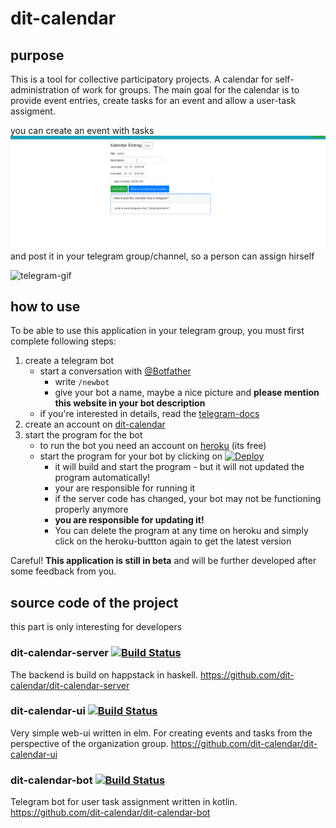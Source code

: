 # dit-calendar

## purpose
This is a tool for collective participatory projects. A calendar for self-administration of work for groups. The main goal for the calendar is to provide event entries, create tasks for an event and allow a user-task assigment.

you can create an event with tasks
![ui-gif](doc/ui.gif)
and post it in your telegram group/channel, so a person can assign hirself

<img src="doc/telegram.gif" alt="telegram-gif" width="400"/>

## how to use
To be able to use this application in your telegram group, you must first complete following steps:
1. create a telegram bot
   * start a conversation with [@Botfather](https://t.me/botfather)
     * write `/newbot`
     * give your bot a name, maybe a nice picture and **please mention this website in your bot description**
   * if you're interested in details, read the [telegram-docs](https://core.telegram.org/bots#3-how-do-i-create-a-bot)
2. create an account on [dit-calendar](https://dit-calendar.github.io/)
3. start the program for the bot
    * to run the bot you need an account on [heroku](https://dashboard.heroku.com/) (its free)
    * start the program for your bot by clicking on 
    [![Deploy](https://www.herokucdn.com/deploy/button.svg)](https://heroku.com/deploy?template=https://github.com/dit-calendar/dit-calendar-bot)   
      * it will build and start the program - but it will not updated the program automatically!
      * your are responsible for running it
      * if the server code has changed, your bot may not be functioning properly anymore
      * **you are responsible for updating it!**
      * You can delete the program at any time on heroku and simply click on the heroku-buttton again to get the latest version

Careful! **This application is still in beta** and will be further developed after some feedback from you.

## source code of the project
this part is only interesting for developers
### dit-calendar-server [![Build Status](https://travis-ci.org/dit-calendar/dit-calendar-server.svg?branch=master)](https://travis-ci.org/dit-calendar/dit-calendar-server)
The backend is build on happstack in haskell.
https://github.com/dit-calendar/dit-calendar-server

### dit-calendar-ui [![Build Status](https://travis-ci.org/dit-calendar/dit-calendar-ui.svg?branch=master)](https://travis-ci.org/dit-calendar/dit-calendar-ui)
Very simple web-ui written in elm. For creating events and tasks from the perspective of the organization group.
https://github.com/dit-calendar/dit-calendar-ui

### dit-calendar-bot [![Build Status](https://travis-ci.org/dit-calendar/dit-calendar-bot.svg?branch=master)](https://travis-ci.org/dit-calendar/dit-calendar-bot)
Telegram bot for user task assignment written in kotlin.
https://github.com/dit-calendar/dit-calendar-bot
